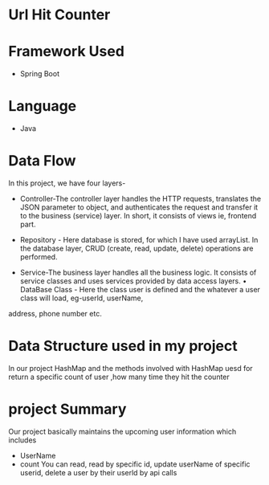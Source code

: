 
# Url Hit Counter

# Framework Used
* Spring Boot

# Language 
* Java
# Data Flow
  
 In this project, we have four layers-

* Controller-The controller layer handles the HTTP requests, translates the JSON parameter to object, and authenticates the request and transfer it to the business (service) layer. In short, it consists of views ie, frontend part.

 *  Repository - Here database is stored, for which I have used arrayList. In the database layer, CRUD (create, read, update, delete) operations are performed.

* Service-The business layer handles all the business logic. It consists of service classes and uses services provided by data access layers. • DataBase Class - Here the class user is defined and the whatever a user class will load, eg-userld, userName,

address, phone number etc.
# Data Structure used in my project

In our project HashMap and the methods involved with HashMap uesd for return a specific count of user ,how many time they hit the counter

# project Summary 
Our project basically maintains the upcoming user information which includes

* UserName
* count
You can read, read by specific id, update userName of specific userid, delete a user by their userld by api calls
